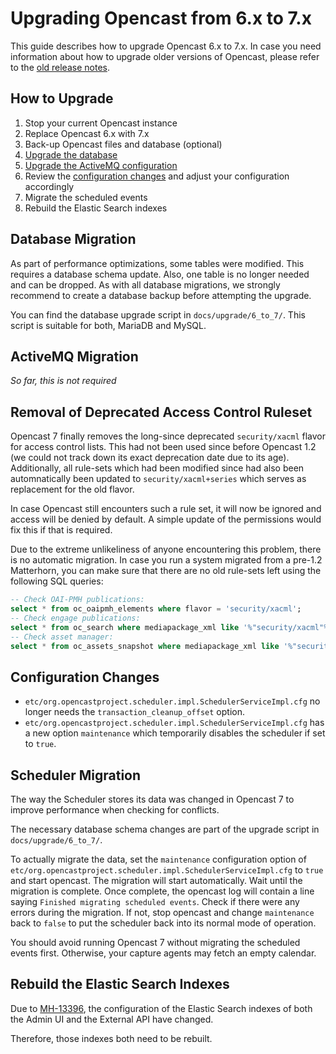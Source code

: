 Upgrading Opencast from 6.x to 7.x
==================================

This guide describes how to upgrade Opencast 6.x to 7.x. In case you need information about how to upgrade older
versions of Opencast, please refer to the [old release notes](https://docs.opencast.org).

How to Upgrade
--------------

1. Stop your current Opencast instance
2. Replace Opencast 6.x with 7.x
3. Back-up Opencast files and database (optional)
4. [Upgrade the database](#database-migration)
5. [Upgrade the ActiveMQ configuration](#activemq-migration)
6. Review the [configuration changes](#configuration-changes) and adjust your configuration accordingly
7. Migrate the scheduled events
8. Rebuild the Elastic Search indexes

Database Migration
------------------

As part of performance optimizations, some tables were modified. This requires a database schema update. Also, one table
is no longer needed and can be dropped. As with all database migrations, we strongly recommend to create a database
backup before attempting the upgrade.

You can find the database upgrade script in `docs/upgrade/6_to_7/`. This script is suitable for both, MariaDB and
MySQL.


ActiveMQ Migration
------------------

*So far, this is not required*


Removal of Deprecated Access Control Ruleset
--------------------------------------------

Opencast 7 finally removes the long-since deprecated `security/xacml` flavor for access control lists. This had not been
used since before Opencast 1.2 (we could not track down its exact deprecation date due to its age). Additionally, all
rule-sets which had been modified since had also been automnatically been updated to `security/xacml+series` which
serves as replacement for the old flavor.

In case Opencast still encounters such a rule set, it will now be ignored and access will be denied by default. A simple
update of the permissions would fix this if that is required.

Due to the extreme unlikeliness of anyone encountering this problem, there is no automatic migration. In case you run a
system migrated from a pre-1.2 Matterhorn, you can make sure that there are no old rule-sets left using the following
SQL queries:

```sql
-- Check OAI-PMH publications:
select * from oc_oaipmh_elements where flavor = 'security/xacml';
-- Check engage publications:
select * from oc_search where mediapackage_xml like '%"security/xacml"%';
-- Check asset manager:
select * from oc_assets_snapshot where mediapackage_xml like '%"security/xacml"%';
```


Configuration Changes
---------------------

- `etc/org.opencastproject.scheduler.impl.SchedulerServiceImpl.cfg` no longer needs the `transaction_cleanup_offset`
  option.
- `etc/org.opencastproject.scheduler.impl.SchedulerServiceImpl.cfg` has a new option `maintenance` which temporarily
  disables the scheduler if set to `true`.

Scheduler Migration
-------------------

The way the Scheduler stores its data was changed in Opencast 7 to improve performance when checking for conflicts.

The necessary database schema changes are part of the upgrade script in `docs/upgrade/6_to_7/`.

To actually migrate the data, set the `maintenance` configuration option of
`etc/org.opencastproject.scheduler.impl.SchedulerServiceImpl.cfg` to `true` and start opencast. The migration will start
automatically. Wait until the migration is complete. Once complete, the opencast log will contain a line saying
`Finished migrating scheduled events`. Check if there were any errors during the migration. If not, stop opencast and
change `maintenance` back to `false` to put the scheduler back into its normal mode of operation.

You should avoid running Opencast 7 without migrating the scheduled events first. Otherwise, your capture agents may
fetch an empty calendar.

Rebuild the Elastic Search Indexes
----------------------------------

Due to [MH-13396](https://opencast.jira.com/browse/MH-13396), the configuration of the Elastic Search indexes of both
the Admin UI and the External API have changed.

Therefore, those indexes both need to be rebuilt.

